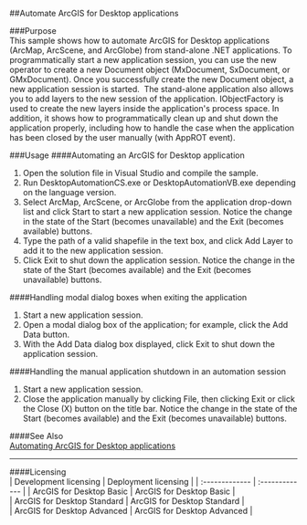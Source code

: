##Automate ArcGIS for Desktop applications

###Purpose  
This sample shows how to automate ArcGIS for Desktop applications (ArcMap, ArcScene, and ArcGlobe) from stand-alone .NET applications. To programmatically start a new application session, you can use the new operator to create a new Document object (MxDocument, SxDocument, or GMxDocument). Once you successfully create the new Document object, a new application session is started.  The stand-alone application also allows you to add layers to the new session of the application. IObjectFactory is used to create the new layers inside the application's process space. In addition, it shows how to programmatically clean up and shut down the application properly, including how to handle the case when the application has been closed by the user manually (with AppROT event).   


###Usage
####Automating an ArcGIS for Desktop application  
1. Open the solution file in Visual Studio and compile the sample.  
1. Run DesktopAutomationCS.exe or DesktopAutomationVB.exe depending on the language version.  
1. Select ArcMap, ArcScene, or ArcGlobe from the application drop-down list and click Start to start a new application session. Notice the change in the state of the Start (becomes unavailable) and the Exit (becomes available) buttons.  
1. Type the path of a valid shapefile in the text box, and click Add Layer to add it to the new application session.  
1. Click Exit to shut down the application session. Notice the change in the state of the Start (becomes available) and the Exit (becomes unavailable) buttons.  

####Handling modal dialog boxes when exiting the application  
1. Start a new application session.  
1. Open a modal dialog box of the application; for example, click the Add Data button.  
1. With the Add Data dialog box displayed, click Exit to shut down the application session.  

####Handling the manual application shutdown in an automation session  
1. Start a new application session.  
1. Close the application manually by clicking File, then clicking Exit or click the Close (X) button on the title bar. Notice the change in the state of the Start (becomes available) and the Exit (becomes unavailable) buttons.  







####See Also  
[Automating ArcGIS for Desktop applications](http://desktop.arcgis.com/search/?q=Automating%20ArcGIS%20for%20Desktop%20applications&p=0&language=en&product=arcobjects-sdk-dotnet&version=&n=15&collection=help)  


---------------------------------

####Licensing  
| Development licensing | Deployment licensing | 
| :------------- | :------------- | 
| ArcGIS for Desktop Basic | ArcGIS for Desktop Basic |  
| ArcGIS for Desktop Standard | ArcGIS for Desktop Standard |  
| ArcGIS for Desktop Advanced | ArcGIS for Desktop Advanced |  



